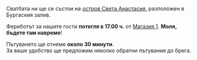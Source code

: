 Сватбата ни ще се състои на <a href="https://anastasia-island.com/index.php?lid=1" target="_blank">остров Света Анастасия</a>, разположен в Бургаския залив.

Фериботът за нашите гости **потегля в 17.00 ч.** от <a href="https://maps.app.goo.gl/83RmW3yzhJNY9FKJ8" target="_blank">Магазия 1</a>. **Моля, бъдете там навреме**!

Пътуването ще отнеме **около 30 минути**.<br/>
За ваше удобство ще предложим няколко обратни пътувания до брега.
